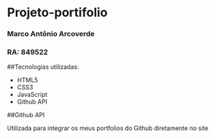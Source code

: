 # Projeto-portifolio

### Marco Antônio Arcoverde
### RA: 849522

##Tecnologias utilizadas:

- HTML5
- CSS3
- JavaScript
- Github API

##Github API

Utilizada para integrar os meus portfolios do Github diretamente no site
